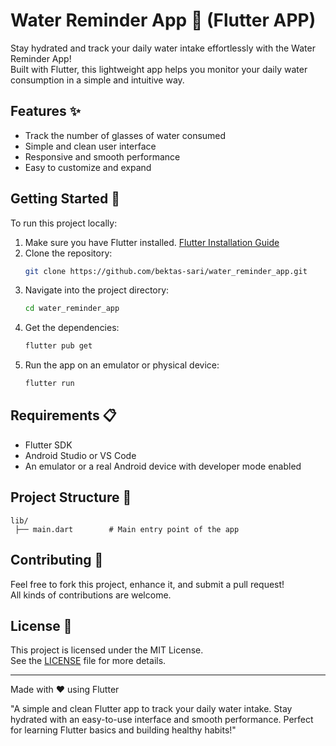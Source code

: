 # Water Reminder App 🚰 (Flutter APP)

Stay hydrated and track your daily water intake effortlessly with the Water Reminder App!  
Built with Flutter, this lightweight app helps you monitor your daily water consumption in a simple and intuitive way.

## Features ✨

- Track the number of glasses of water consumed
- Simple and clean user interface
- Responsive and smooth performance
- Easy to customize and expand

## Getting Started 🚀

To run this project locally:

1. Make sure you have Flutter installed. [Flutter Installation Guide](https://docs.flutter.dev/get-started/install)
2. Clone the repository:
   ```bash
   git clone https://github.com/bektas-sari/water_reminder_app.git
   ```
3. Navigate into the project directory:
   ```bash
   cd water_reminder_app
   ```
4. Get the dependencies:
   ```bash
   flutter pub get
   ```
5. Run the app on an emulator or physical device:
   ```bash
   flutter run
   ```

## Requirements 📋

- Flutter SDK
- Android Studio or VS Code
- An emulator or a real Android device with developer mode enabled

## Project Structure 👢

```
lib/
 ├── main.dart        # Main entry point of the app
```

## Contributing 🤝

Feel free to fork this project, enhance it, and submit a pull request!  
All kinds of contributions are welcome.

## License 📄

This project is licensed under the MIT License.  
See the [LICENSE](LICENSE) file for more details.

---

Made with ❤️ using Flutter

"A simple and clean Flutter app to track your daily water intake. Stay hydrated with an easy-to-use interface and smooth performance. Perfect for learning Flutter basics and building healthy habits!"
